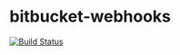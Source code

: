 # bitbucket-webhooks

[![Build Status](https://travis-ci.org/gluck1986/bitbucket-webhooks.svg?branch=master)](https://travis-ci.org/gluck1986/bitbucket-webhooks)